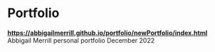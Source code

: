 # Portfolio
**https://abbigailmerrill.github.io/portfolio/newPortfolio/index.html** 
Abbigail Merrill personal portfolio December 2022
